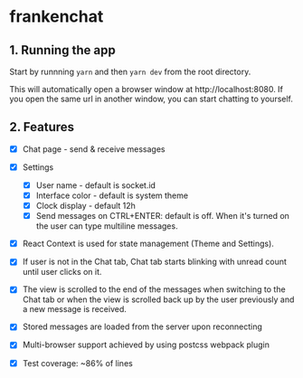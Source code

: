 # frankenchat

## 1. Running the app

Start by runnning `yarn` and then `yarn dev` from the root directory.

This will automatically open a browser window at http://localhost:8080. If you open the same url in another window, you can start chatting to yourself.

## 2. Features

- [x] Chat page - send & receive messages

- [x] Settings

  - [x] User name - default is socket.id
  - [x] Interface color - default is system theme
  - [x] Clock display - default 12h
  - [x] Send messages on CTRL+ENTER: default is off. When it's turned on the user can type multiline messages.

- [x] React Context is used for state management (Theme and Settings).
- [x] If user is not in the Chat tab, Chat tab starts blinking with unread count until user clicks on it.
- [x] The view is scrolled to the end of the messages when switching to the Chat tab or when the view is scrolled back up by the user previously and a new message is received.
- [x] Stored messages are loaded from the server upon reconnecting
- [x] Multi-browser support achieved by using postcss webpack plugin
- [x] Test coverage: ~86% of lines
